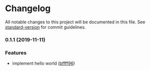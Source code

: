 # Changelog

All notable changes to this project will be documented in this file. See [standard-version](https://github.com/conventional-changelog/standard-version) for commit guidelines.

### 0.1.1 (2019-11-11)


### Features

* implement hello world ([bffff96](https://github.com/AlexZeitler/hello-standard-version/commit/bffff96ab85a9088e393822033d6f0d7d05b5a98))
